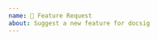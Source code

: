 ```yaml
---
name: 🚀 Feature Request
about: Suggest a new feature for docsig
---
```


<!--
Thanks for suggesting a feature!
-->

<!--
Please replace this comment with a description of what the feature
should do.
-->

<!--
Please replace this comment with an example of the problem which this
feature would resolve.
-->
